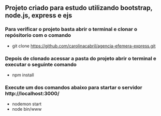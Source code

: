 ## Projeto criado para estudo utilizando bootstrap, node.js, express e ejs 

### Para verificar o projeto basta abrir o terminal e clonar o repósitorio com o comando
- git clone https://github.com/carolinacabril/agencia-efemera-express.git

### Depois de clonado acessar a pasta do projeto abrir o terminal e executar o seguinte comando
- npm install

### Execute um dos comandos abaixo para startar o servidor http://localhost:3000/
- nodemon start
- node bin/www



